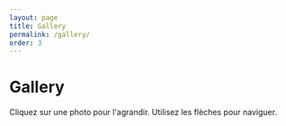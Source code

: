 ```yaml
---
layout: page
title: Gallery
permalink: /gallery/
order: 3
---
```


<div class="page">
  <h1 class="page-title">Gallery</h1>
  <p>Cliquez sur une photo pour l'agrandir. Utilisez les flèches pour naviguer.</p>

  <div id="gallery" class="flickr-gallery"></div>
</div>

<!-- Overlay pour mode agrandi -->
<div id="lightbox" style="display:none;">
  <span id="prev"><</span>
  <img id="lightbox-img" src="" alt="">
  <span id="next">></span>
</div>

<style>
  /* Galerie de photos */
  .flickr-gallery {
    display: grid;
    grid-template-columns: repeat(auto-fill, minmax(250px, 1fr));
    gap: 10px;
  }

  .flickr-gallery img {
    width: 100%;
    height: auto;
    border-radius: 0 !important; /* supprime les coins arrondis */
    box-shadow: 0 2px 8px rgba(0,0,0,0.15);
    cursor: pointer;
    transition: transform 0.25s ease;
  }

  .flickr-gallery img:hover {
    transform: scale(1.03);
  }

  /* Lightbox (agrandissement) */
  #lightbox {
    position: fixed;
    top: 0; left: 0;
    width: 100%; height: 100%;
    background: rgba(0,0,0,0.9);
    display: none;
    align-items: center;
    justify-content: center;
    z-index: 9999;
  }

  #lightbox img {
    max-width: 90%;
    max-height: 85%;
  }

  #prev, #next {
    position: absolute;
    top: 50%;
    transform: translateY(-50%);
    color: white;
    font-size: 2rem;
    cursor: pointer;
    opacity: 0.8;
  }

  #prev:hover, #next:hover { opacity: 1; }
  #prev { left: 30px; }
  #next { right: 30px; }
</style>

<script>
  const FLICKR_ID = "203497831@N05"; // Remplace par ton NSID
  const url = `https://www.flickr.com/services/feeds/photos_public.gne?id=${FLICKR_ID}&format=json&nojsoncallback=1`;

  let photos = [];
  let currentIndex = 0;

  fetch(`https://api.codetabs.com/v1/proxy/?quest=${encodeURIComponent(url)}`)
    .then(res => res.json())
    .then(data => {
      const feed = JSON.parse(data.contents);
      photos = feed.items.map(item => item.media.m.replace("_m","_b")); // grande version
      const container = document.getElementById("gallery");

      photos.forEach((src, index) => {
        const img = document.createElement("img");
        img.src = src;
        img.alt = `Photo ${index+1}`;
        img.addEventListener("click", () => openLightbox(index));
        container.appendChild(img);
      });
    });

  const lightbox = document.getElementById("lightbox");
  const lightboxImg = document.getElementById("lightbox-img");
  const prev = document.getElementById("prev");
  const next = document.getElementById("next");

  function openLightbox(index){
    currentIndex = index;
    lightboxImg.src = photos[currentIndex];
    lightbox.style.display = "flex";
  }

  function closeLightbox(){
    lightbox.style.display = "none";
  }

  function showPrev(){
    currentIndex = (currentIndex - 1 + photos.length) % photos.length;
    lightboxImg.src = photos[currentIndex];
  }

  function showNext(){
    currentIndex = (currentIndex + 1) % photos.length;
    lightboxImg.src = photos[currentIndex];
  }

  lightboxImg.addEventListener("click", closeLightbox);
  prev.addEventListener("click", showPrev);
  next.addEventListener("click", showNext);

  // Gestion clavier : flèches gauche/droite pour navigation, échap pour fermer
  document.addEventListener("keydown", e => {
    if(lightbox.style.display === "flex"){
      if(e.key === "ArrowLeft") showPrev();
      if(e.key === "ArrowRight") showNext();
      if(e.key === "Escape") closeLightbox();
    }
  });
</script>
